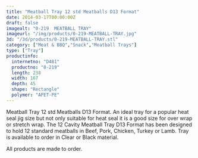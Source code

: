 ```yaml
---
title: "Meatball Tray 12 std Meatballs D13 Format"
date: 2014-03-17T00:00:00Z
draft: false
imagealt: "0-219  MEATBALL TRAY"
imageurl: "/img/products/0-219-MEATBALL-TRAY.jpg"
3d: "/3d/products/0-219-MEATBALL-TRAY.stl"
category: ["Meat & BBQ","Snack","Meatball Trays"]
type: ["Tray"]
productinfo:
  internetno: "D481"
  productno: "0-219"
  length: 238
  width: 167
  depth: 45
  shape: "Rectangle"
  polymer: "APET-PE"
---
```

Meatball Tray 12 std Meatballs D13 Format. An ideal tray for a popular heat seal jig size but not only suitable for heat seal it is a good size for over wrap or stretch wrap. The 12 Cavity Meatball Tray D13 Format has been designed to hold 12 standard meatballs in Beef, Pork, Chicken, Turkey or Lamb. Tray is available to order in Clear or Black material.

 

All products are made to order.